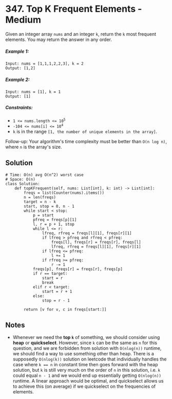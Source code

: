 # 347. Top K Frequent Elements - Medium

Given an integer array `nums` and an integer `k`, return the `k` most frequent elements. You may return the answer in any order.

##### Example 1:

```
Input: nums = [1,1,1,2,2,3], k = 2
Output: [1,2]
```

##### Example 2:

```
Input: nums = [1], k = 1
Output: [1]
```

##### Constraints:

- <code>1 <= nums.length <= 10<sup>5</sup></code>
- <code>-104 <= nums[i] <= 10<sup>4</sup></code>
- `k` is in the range `[1, the number of unique elements in the array]`.

Follow-up: Your algorithm's time complexity must be better than `O(n log n)`, where `n` is the array's size.

## Solution

```
# Time: O(n) avg O(n^2) worst case
# Space: O(n)
class Solution:
    def topKFrequent(self, nums: List[int], k: int) -> List[int]:
        freqs = list(Counter(nums).items())
        n = len(freqs)
        target = n - k
        start, stop = 0, n - 1
        while start < stop:
            p = start
            pfreq = freqs[p][1]
            l, r = p + 1, stop
            while l <= r:
                lfreq, rfreq = freqs[l][1], freqs[r][1]
                if lfreq > pfreq and rfreq < pfreq:
                    freqs[l], freqs[r] = freqs[r], freqs[l]
                    lfreq, rfreq = freqs[l][1], freqs[r][1]
                if lfreq <= pfreq:
                    l += 1
                if rfreq >= pfreq:
                    r -= 1
            freqs[p], freqs[r] = freqs[r], freqs[p]
            if r == target:
                start = r
                break
            elif r < target:
                start = r + 1
            else:
                stop = r - 1
            
        return [v for v, c in freqs[start:]]
```

## Notes
- Whenever we need the __top `k`__ of something, we should consider using __heap__ or __quickselect__. However, since `k` can be the same as `n` for this question, and we are forbidden from solution with `O(nlog(n))` runtime, we should find a way to use something other than heap. There is a supposedly `O(nlog(k))` solution on leetcode that individually handles the case where `k == n` in constant time then goes forward with the heap solution, but `k` is still very much on the order of `n` in this solution, i.e. `k` could equal `n - 1` and we would end up essentially getting `O(nlog(n))` runtime. A linear approach would be optimal, and quickselect allows us to achieve this (on average) if we quickselect on the frequencies of elements.